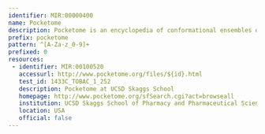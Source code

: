 ```yaml
---
identifier: MIR:00000400
name: Pocketome
description: Pocketome is an encyclopedia of conformational ensembles of all druggable binding sites that can be identified experimentally from co-crystal structures in the Protein Data Bank. Each Pocketome entry corresponds to a small molecule binding site in a protein which has been co-crystallized in complex with at least one drug-like small molecule, and is represented in at least two PDB entries.
prefix: pocketome
pattern: ^[A-Za-z_0-9]+
prefixed: 0
resources:
 - identifier: MIR:00100520
   accessurl: http://www.pocketome.org/files/${id}.html
   test_id: 1433C_TOBAC_1_252
   description: Pocketome at UCSD Skaggs School
   homepage: http://www.pocketome.org/sfSearch.cgi?act=browseall
   institution: UCSD Skaggs School of Pharmacy and Pharmaceutical Sciences, La Jolla, California
   location: USA
   official: false
---
```

